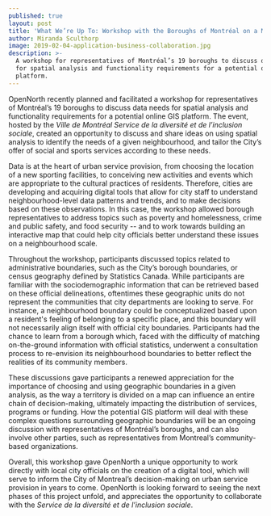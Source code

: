 ```yaml
---
published: true
layout: post
title: 'What We’re Up To: Workshop with the Boroughs of Montréal on a Mapping Tool'
author: Miranda Sculthorp
image: 2019-02-04-application-business-collaboration.jpg
description: >-
  A workshop for representatives of Montréal’s 19 boroughs to discuss data needs
  for spatial analysis and functionality requirements for a potential online GIS
  platform.
---
```

OpenNorth recently planned and facilitated a workshop for representatives of Montréal’s 19 boroughs to discuss data needs for spatial analysis and functionality requirements for a potential online GIS platform. The event, hosted by the _Ville de Montréal Service de la diversité et de l’inclusion sociale_, created an opportunity to discuss and share ideas on using spatial analysis to identify the needs of a given neighbourhood, and tailor the City’s offer of social and sports services according to these needs.

Data is at the heart of urban service provision, from choosing the location of a new sporting facilities, to conceiving new activities and events which are appropriate to the cultural practices of residents. Therefore, cities are developing and acquiring digital tools that allow for city staff to understand neighbourhood-level data patterns and trends, and to make decisions based on these observations. In this case, the workshop allowed borough representatives to address topics such as poverty and homelessness, crime and public safety, and food security -- and to work towards building an interactive map that could help city officials better understand these issues on a neighbourhood scale.

Throughout the workshop, participants discussed topics related to administrative boundaries, such as the City’s borough boundaries, or census geography defined by Statistics Canada. While participants are familiar with the sociodemographic information that can be retrieved based on these official delineations, oftentimes these geographic units do not represent the communities that city departments are looking to serve. For instance, a neighbourhood boundary could be conceptualized based upon a resident's feeling of belonging to a specific place, and this boundary will not necessarily align itself with official city boundaries. Participants had the chance to learn from a borough which, faced with the difficulty of matching on-the-ground information with official statistics, underwent a consultation process to re-envision its neighbourhood boundaries to better reflect the realities of its community members.

These discussions gave participants a renewed appreciation for the importance of choosing and using geographic boundaries in a given analysis, as the way a territory is divided on a map can influence an entire chain of decision-making, ultimately impacting the distribution of services, programs or funding. How the potential GIS platform will deal with these complex questions surrounding geographic boundaries will be an ongoing discussion with representatives of Montréal’s boroughs, and can also involve other parties, such as representatives from Montreal’s community-based organizations.

Overall, this workshop gave OpenNorth a unique opportunity to work directly with local city officials on the creation of a digital tool, which will serve to inform the City of Montreal’s decision-making on urban service provision in years to come. OpenNorth is looking forward to seeing the next phases of this project unfold, and appreciates the opportunity to collaborate with the _Service de la diversité et de l’inclusion sociale_.
